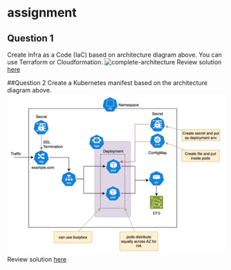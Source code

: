 # assignment

## Question 1
Create Infra as a Code (IaC) based on architecture diagram above. You can use Terraform or Cloudformation. 
![complete-architecture](assignment/question-1-terraform.png)
Review solution [here](https://github.com/dahrihadri/assignment/tree/main/question-2-kubernetes)

##Question 2
Create a Kubernetes manifest based on the architecture diagram above.
![complete-architecture](question-2-kubernetes/Screenshot.png)
Review solution [here](https://github.com/dahrihadri/assignment/tree/main/question-2-kubernetes)
